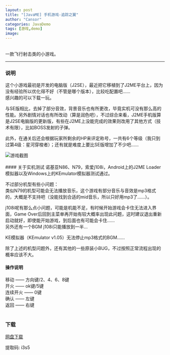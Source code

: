 ```yaml
---
layout: post
title: "[JavaME] 手机游戏-追踪之翼"
author: "Cansor"
categories: JavaDemo
tags: [游戏,demo]
image: 
---
```


<br>
一款飞行射击类的小游戏。
<br>
  
***

### 说明

这个小游戏最初是开发的电脑版（J2SE），最近把它移植到了J2ME平台上，因为没有经验所以优化得不好（不管是哪个版本），比较吃配置吧……  
感兴趣的可以下载一玩。

与SE版相比，去掉了部分音效，背景音乐也有所更改，毕竟实机可没有那么高的性能。另外剧情对话也有所改动（算是润色吧），不过综合来看，J2ME手机版算是J2SE电脑版的更新版，有些在J2ME上没能完成的效果则改用了其他方式（技术有限），比如BOSS发射的子弹。

此外，在通关后还会根据玩家所剩余的HP来评定称号，一共有6个等级（我只到过第4级：星河穿梭者）；还有就是难度上要比SE版增加了不少吧……

<img src="https://i.loli.net/2018/11/02/5bdc041d7ad32.png" alt="游戏截图">
<br><br>
#### 关于实机测试
诺基亚N86、N79，索爱j108i，Android上的J2ME Loader模拟器以及Windows上的KEmulator模拟器测试通过。

不过部分机型有些小问题：  
类似N79的机型可能会无法播放音乐，这个游戏有部分音乐与音效是mp3格式的，大概是不支持吧（没能找到合适的mid音乐，所以只好用mp3了……）。

j108i呢有那么点小问题，可能是机能不足，有时候开始游戏会卡住无法进入界面，Game Over后回到主菜单再开始有较大概率出现此问题，这时建议退出重新启动就好，即使能开始游戏，到后面也有可能会卡住……  
另外还有一个BGM j108i只能播放到一半…

KE模拟器（KEmulator v1.05）无法停止mp3格式的BGM……


除了上述的机型问题外，还有其他的一些原装小BUG，不过按照正常流程出现的概率应该不大。

#### 操作说明
移动 —— 方向键/2、4、6、8键  
开火 —— ok键/5键  
连续开火 —— 0键  
确认 —— 左键  
返回 —— 右键
<br><br>
### 下载

<line>
<a href="https://pan.baidu.com/s/1m2k7TPBaPAxFjVfWupdZXw" target="_blank">网盘下载</a>
</line>

提取码: i3s5

<br><br><br>

